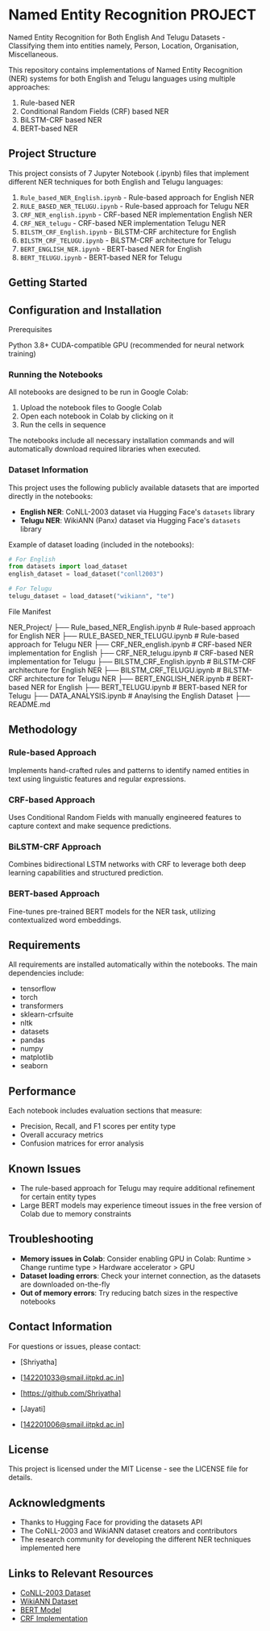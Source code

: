 # Named Entity Recognition PROJECT

Named Entity Recognition for Both English And Telugu Datasets - Classifying them into entities namely, Person, Location, Organisation, Miscellaneous.

This repository contains implementations of Named Entity Recognition (NER) systems for both English and Telugu languages using multiple approaches:

1. Rule-based NER
2. Conditional Random Fields (CRF) based NER
3. BiLSTM-CRF based NER 
4. BERT-based NER

## Project Structure

This project consists of 7 Jupyter Notebook (.ipynb) files that implement different NER techniques for both English and Telugu languages:

1. `Rule_based_NER_English.ipynb` - Rule-based approach for English NER
2. `RULE_BASED_NER_TELUGU.ipynb` - Rule-based approach for Telugu NER
3. `CRF_NER_english.ipynb` - CRF-based NER implementation English NER
4. `CRF_NER_telugu` - CRF-based NER implementation Telugu NER
5. `BILSTM_CRF_English.ipynb` - BiLSTM-CRF architecture for English
6. `BILSTM_CRF_TELUGU.ipynb` - BiLSTM-CRF architecture for Telugu
7. `BERT_ENGLISH_NER.ipynb` - BERT-based NER for English
8. `BERT_TELUGU.ipynb` - BERT-based NER for Telugu

## Getting Started

## Configuration and Installation

Prerequisites

Python 3.8+
CUDA-compatible GPU (recommended for neural network training)


### Running the Notebooks

All notebooks are designed to be run in Google Colab:

1. Upload the notebook files to Google Colab
2. Open each notebook in Colab by clicking on it
3. Run the cells in sequence

The notebooks include all necessary installation commands and will automatically download required libraries when executed.

### Dataset Information

This project uses the following publicly available datasets that are imported directly in the notebooks:

- **English NER**: CoNLL-2003 dataset via Hugging Face's `datasets` library
- **Telugu NER**: WikiANN (Panx) dataset via Hugging Face's `datasets` library

Example of dataset loading (included in the notebooks):
```python
# For English
from datasets import load_dataset
english_dataset = load_dataset("conll2003")

# For Telugu
telugu_dataset = load_dataset("wikiann", "te")
```

File Manifest

NER_Project/
├── Rule_based_NER_English.ipynb      # Rule-based approach for English NER
├── RULE_BASED_NER_TELUGU.ipynb       # Rule-based approach for Telugu NER
├── CRF_NER_english.ipynb             # CRF-based NER implementation for English
├── CRF_NER_telugu.ipynb              # CRF-based NER implementation for Telugu
├── BILSTM_CRF_English.ipynb          # BiLSTM-CRF architecture for English NER
├── BILSTM_CRF_TELUGU.ipynb           # BiLSTM-CRF architecture for Telugu NER
├── BERT_ENGLISH_NER.ipynb            # BERT-based NER for English
├── BERT_TELUGU.ipynb                 # BERT-based NER for Telugu
├── DATA_ANALYSIS.ipynb               # Anaylsing the English Dataset
├── README.md                     



## Methodology

### Rule-based Approach
Implements hand-crafted rules and patterns to identify named entities in text using linguistic features and regular expressions.

### CRF-based Approach
Uses Conditional Random Fields with manually engineered features to capture context and make sequence predictions.

### BiLSTM-CRF Approach
Combines bidirectional LSTM networks with CRF to leverage both deep learning capabilities and structured prediction.

### BERT-based Approach
Fine-tunes pre-trained BERT models for the NER task, utilizing contextualized word embeddings.

## Requirements

All requirements are installed automatically within the notebooks. The main dependencies include:

- tensorflow
- torch
- transformers
- sklearn-crfsuite
- nltk
- datasets
- pandas
- numpy
- matplotlib
- seaborn

## Performance

Each notebook includes evaluation sections that measure:
- Precision, Recall, and F1 scores per entity type
- Overall accuracy metrics
- Confusion matrices for error analysis

## Known Issues

- The rule-based approach for Telugu may require additional refinement for certain entity types
- Large BERT models may experience timeout issues in the free version of Colab due to memory constraints

## Troubleshooting

- **Memory issues in Colab**: Consider enabling GPU in Colab: Runtime > Change runtime type > Hardware accelerator > GPU
- **Dataset loading errors**: Check your internet connection, as the datasets are downloaded on-the-fly
- **Out of memory errors**: Try reducing batch sizes in the respective notebooks

## Contact Information

For questions or issues, please contact:
- [Shriyatha]
- [142201033@smail.iitpkd.ac.in]
- [https://github.com/Shriyatha]

- [Jayati]
- [142201006@smail.iitpkd.ac.in]


## License

This project is licensed under the MIT License - see the LICENSE file for details.

## Acknowledgments

- Thanks to Hugging Face for providing the datasets API
- The CoNLL-2003 and WikiANN dataset creators and contributors
- The research community for developing the different NER techniques implemented here

## Links to Relevant Resources

- [CoNLL-2003 Dataset](https://huggingface.co/datasets/conll2003)
- [WikiANN Dataset](https://huggingface.co/datasets/wikiann)
- [BERT Model](https://github.com/google-research/bert)
- [CRF Implementation](https://sklearn-crfsuite.readthedocs.io/)
